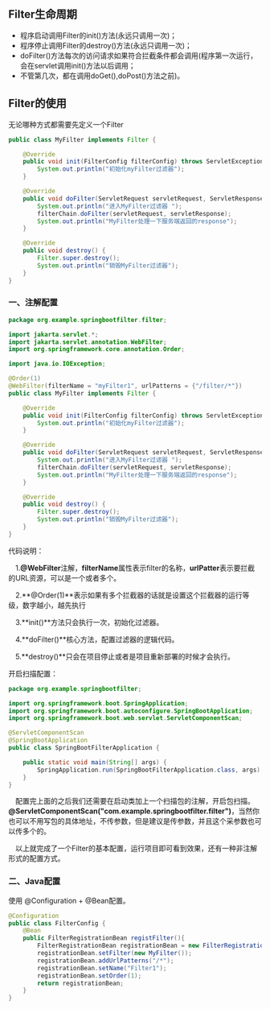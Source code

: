 ## Filter生命周期

- 程序启动调用Filter的init()方法(永远只调用一次)；
- 程序停止调用Filter的destroy()方法(永远只调用一次)；
- doFilter()方法每次的访问请求如果符合拦截条件都会调用(程序第一次运行，会在servlet调用init()方法以后调用；
- 不管第几次，都在调用doGet(),doPost()方法之前)。



## Filter的使用

无论哪种方式都需要先定义一个Filter

```java
public class MyFilter implements Filter {

    @Override
    public void init(FilterConfig filterConfig) throws ServletException {
        System.out.println("初始化myFilter过滤器");
    }

    @Override
    public void doFilter(ServletRequest servletRequest, ServletResponse servletResponse, FilterChain filterChain) throws IOException, ServletException {
        System.out.println("进入MyFilter过滤器 ");
        filterChain.doFilter(servletRequest, servletResponse);
        System.out.println("MyFilter处理一下服务端返回的response");
    }

    @Override
    public void destroy() {
        Filter.super.destroy();
        System.out.println("销毁MyFilter过滤器");
    }
}
```

### 一、注解配置

```java
package org.example.springbootfilter.filter;

import jakarta.servlet.*;
import jakarta.servlet.annotation.WebFilter;
import org.springframework.core.annotation.Order;

import java.io.IOException;

@Order(1)
@WebFilter(filterName = "myFilter1", urlPatterns = {"/filter/*"})
public class MyFilter implements Filter {

    @Override
    public void init(FilterConfig filterConfig) throws ServletException {
        System.out.println("初始化myFilter过滤器");
    }

    @Override
    public void doFilter(ServletRequest servletRequest, ServletResponse servletResponse, FilterChain filterChain) throws IOException, ServletException {
        System.out.println("进入MyFilter过滤器 ");
        filterChain.doFilter(servletRequest, servletResponse);
        System.out.println("MyFilter处理一下服务端返回的response");
    }

    @Override
    public void destroy() {
        Filter.super.destroy();
        System.out.println("销毁MyFilter过滤器");
    }
}
```

代码说明：

 1.**@WebFilter**注解，**filterName**属性表示filter的名称，**urlPatter**表示要拦截的URL资源，可以是一个或者多个。

 2.**@Order(1)**表示如果有多个拦截器的话就是设置这个拦截器的运行等级，数字越小，越先执行

 3.**init()**方法只会执行一次，初始化过滤器。

 4.**doFilter()**核心方法，配置过滤器的逻辑代码。

 5.**destroy()**只会在项目停止或者是项目重新部署的时候才会执行。



开启扫描配置：

```java
package org.example.springbootfilter;

import org.springframework.boot.SpringApplication;
import org.springframework.boot.autoconfigure.SpringBootApplication;
import org.springframework.boot.web.servlet.ServletComponentScan;

@ServletComponentScan
@SpringBootApplication
public class SpringBootFilterApplication {

    public static void main(String[] args) {
        SpringApplication.run(SpringBootFilterApplication.class, args);
    }
}
```

 配置完上面的之后我们还需要在启动类加上一个扫描包的注解，开启包扫描。**@ServletComponentScan("com.example.springbootfilter.filter")**，当然你也可以不用写包的具体地址，不传参数，但是建议是传参数，并且这个采参数也可以传多个的。

 以上就完成了一个Filter的基本配置，运行项目即可看到效果，还有一种非注解形式的配置方式。

### 二、Java配置

使用 @Configuration + @Bean配置。

```java
@Configuration
public class FilterConfig {
    @Bean
    public FilterRegistrationBean registFilter(){
        FilterRegistrationBean registrationBean = new FilterRegistrationBean();
        registrationBean.setFilter(new MyFilter());
        registrationBean.addUrlPatterns("/*");
        registrationBean.setName("Filter1");
        registrationBean.setOrder(1);
        return registrationBean;
    }
}
```